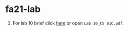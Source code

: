 # fa21-lab
1. For lab 10 brief click [here](https://inst.eecs.berkeley.edu/~cs61c/fa21/labs/lab10/) or open `Lab 10_CS 61C.pdf`.